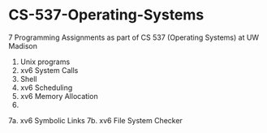 # CS-537-Operating-Systems
7 Programming Assignments as part of CS 537 (Operating Systems) at UW Madison

1. Unix programs
2. xv6 System Calls
3. Shell
4. xv6 Scheduling
5. xv6 Memory Allocation
6. 
7a. xv6 Symbolic Links
7b. xv6 File System Checker
